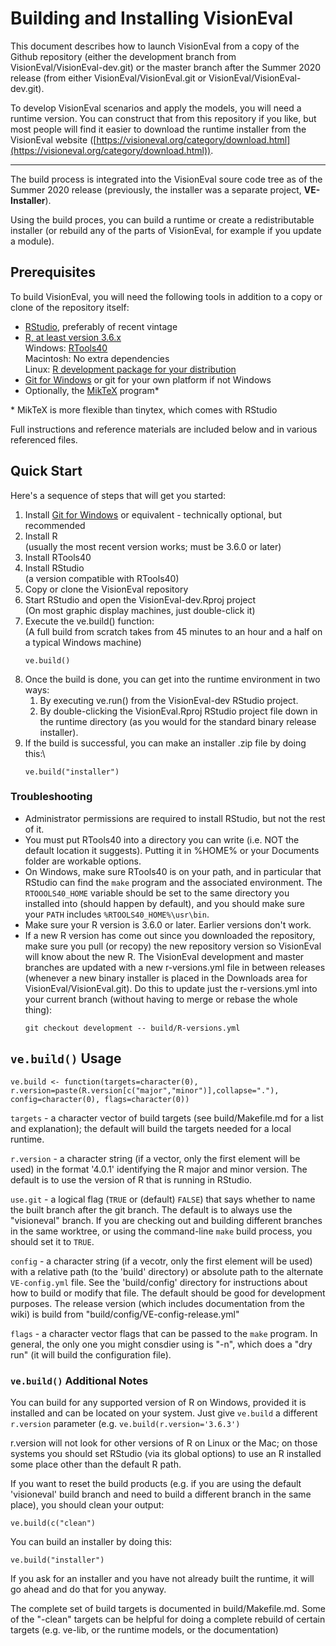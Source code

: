 # Building and Installing VisionEval

This document describes how to launch VisionEval from a copy of the Github repository (either the development branch
from VisionEval/VisionEval-dev.git) or the master branch after the Summer 2020 release (from either
VisionEval/VisionEval.git or VisionEval/VisionEval-dev.git).

To develop VisionEval scenarios and apply the models, you will need a runtime version. You can construct that from
this repository if you like, but most people will find it easier to download the runtime installer from the VisionEval
website ([https://visioneval.org/category/download.html](https://visioneval.org/category/download.html)).

<hr/>

The build process is integrated into the VisionEval soure code tree as of the Summer 2020 release (previously, the
installer was a separate project, **VE-Installer**).

Using the build proces, you can build a runtime or create a redistributable installer (or rebuild any of the parts
of VisionEval, for example if you update a module).

## Prerequisites

To build VisionEval, you will need the following tools in addition to a copy or clone of the repository itself:

- [RStudio][getRStudio], preferably of recent vintage
- [R, at least version 3.6.x][getR]\
  Windows: [RTools40][getRTools40]\
  Macintosh: No extra dependencies\
  Linux: [R development package for your distribution][getRLinux]
- [Git for Windows][Git4W] or git for your own platform if not Windows
- Optionally, the [MikTeX][getMikTeX] program*

\* MikTeX is more flexible than tinytex, which comes with RStudio

[getR]:        https://cran.r-project.org
[getRstudio]:  https://www.rstudio.com/products/rstudio/download/ "Download RStudio"
[getRTools40]: https://cran.r-project.org/bin/windows/Rtools/ "Using RTools40 on Windows"
[Git4W]:       https://gitforwindows.org "Git for Windows"
[getMikTeX]:   https://miktex.org/download
[getRLinux]:   https://cran.r-project.org/bin/linux/
[VE-dev]:      https://github.com/visioneval/VisionEval-dev "VisionEval Development"

Full instructions and reference materials are included below and in various referenced files.

## Quick Start

Here's a sequence of steps that will get you started:

1. Install [Git for Windows][Git4W] or equivalent - technically optional, but recommended
1. Install R\
   (usually the most recent version works; must be 3.6.0 or later)
2. Install RTools40
3. Install RStudio\
   (a version compatible with RTools40)
4. Copy or clone the VisionEval repository
5. Start RStudio and open the VisionEval-dev.Rproj project\
   (On most graphic display machines, just double-click it)
6. Execute the ve.build() function:\
   (A full build from scratch takes from 45 minutes to an hour and a half on a typical Windows machine)
   ```
   ve.build()
   ```
7. Once the build is done, you can get into the runtime environment in two ways:
   1. By executing ve.run() from the VisionEval-dev RStudio project.
   2. By double-clicking the VisionEval.Rproj RStudio project file down in the
      runtime directory (as you would for the standard binary release installer).
8. If the build is successful, you can make an installer .zip file by doing this:\
   ```
   ve.build("installer")
   ```

### Troubleshooting

- Administrator permissions are required to install RStudio, but not the rest of it.
- You must put RTools40
  into a directory you can write (i.e. NOT the default location it suggests). Putting it in %HOME%
  or your Documents folder are workable options.
- On Windows, make sure RTools40 is on your path, and in particular that RStudio can find
  the `make` program and the associated environment.  The `RTOOOLS40_HOME` variable
  should be set to the same directory you installed into (should happen by default), and you
  should make sure your `PATH` includes `%RTOOLS40_HOME%\usr\bin`.
- Make sure your R version is 3.6.0 or later. Earlier versions don't work.
- If a new R version has come out since you downloaded the repository, make
  sure you pull (or recopy) the new repository version so VisionEval will know
  about the new R. The VisionEval development and master branches are updated with a new
  r-versions.yml file in between releases (whenever a new binary installer is
  placed in the Downloads area for VisionEval/VisionEval.git).
  Do this to update just the r-versions.yml into your current branch (without having to merge
  or rebase the whole thing):
  ```
  git checkout development -- build/R-versions.yml
  ```

## `ve.build()` Usage

`ve.build <- function(targets=character(0), r.version=paste(R.version[c("major","minor")],collapse="."),
config=character(0), flags=character(0))`

`targets` - a character vector of build targets (see build/Makefile.md for a list and explanation); the
default will build the targets needed for a local runtime.

`r.version` - a character string (if a vector, only the first element will be used) in the format '4.0.1'
identifying the R major and minor version. The default is to use the version of R that is running in RStudio.

`use.git` - a logical flag (`TRUE` or (default) `FALSE`) that says whether to name the built branch after the
git branch. The default is to always use the "visioneval" branch. If you are checking out and building different
branches in the same worktree, or using the command-line `make` build process, you should set it to `TRUE`.

`config` - a character string (if a vecotr, only the first element will be used) with a relative path (to the
'build' directory) or absolute path to the alternate `VE-config.yml` file. See the 'build/config' directory for
instructions about how to build or modify that file. The default should be good for development purposes. The
release version (which includes documentation from the wiki) is build from "build/config/VE-config-release.yml"

`flags` - a character vector flags that can be passed to the `make` program. In general, the only one you might
consdier using is "-n", which does a "dry run" (it will build the configuration file).

### `ve.build()` Additional Notes

You can build for any supported version of R on Windows, provided it is installed and can be located on your system.
Just give `ve.build` a different `r.version` parameter (e.g. `ve.build(r.version='3.6.3')`

r.version will not look for other versions of R on Linux or the Mac; on those systems you should set RStudio (via
its global options) to use an R installed some place other than the default R path.

If you want to reset the build products (e.g. if you are using the default 'visioneval' build branch and need to
build a different branch in the same place), you should clean your output:

```
ve.build(c("clean")
```
You can build an installer by doing this:
```
ve.build("installer")
```
If you ask for an installer and you have not already built the runtime, it will go ahead and do that for you anyway.

The complete set of build targets is documented in build/Makefile.md. Some of the "-clean" targets can be helpful for
doing a complete rebuild of certain targets (e.g. ve-lib, or the runtime models, or the documentation)
